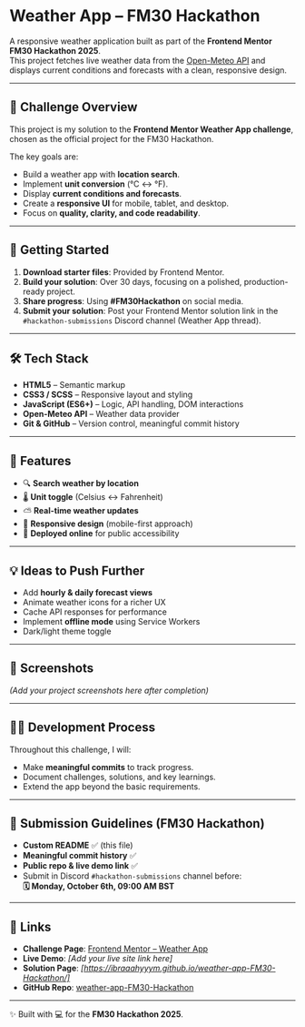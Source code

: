 # Weather App – FM30 Hackathon  

A responsive weather application built as part of the **Frontend Mentor FM30 Hackathon 2025**.  
This project fetches live weather data from the [Open-Meteo API](https://open-meteo.com/) and displays current conditions and forecasts with a clean, responsive design.  

---

## 🚀 Challenge Overview  

This project is my solution to the **Frontend Mentor Weather App challenge**, chosen as the official project for the FM30 Hackathon.  

The key goals are:  
- Build a weather app with **location search**.  
- Implement **unit conversion** (°C ↔ °F).  
- Display **current conditions and forecasts**.  
- Create a **responsive UI** for mobile, tablet, and desktop.  
- Focus on **quality, clarity, and code readability**.  

---

## 📂 Getting Started  

1. **Download starter files**: Provided by Frontend Mentor.  
2. **Build your solution**: Over 30 days, focusing on a polished, production-ready project.  
3. **Share progress**: Using **#FM30Hackathon** on social media.  
4. **Submit your solution**: Post your Frontend Mentor solution link in the `#hackathon-submissions` Discord channel (Weather App thread).  

---

## 🛠️ Tech Stack  

- **HTML5** – Semantic markup  
- **CSS3 / SCSS** – Responsive layout and styling  
- **JavaScript (ES6+)** – Logic, API handling, DOM interactions  
- **Open-Meteo API** – Weather data provider  
- **Git & GitHub** – Version control, meaningful commit history  

---

## 🌟 Features  

- 🔍 **Search weather by location**  
- 🌡️ **Unit toggle** (Celsius ↔ Fahrenheit)  
- ⛅ **Real-time weather updates**  
- 📱 **Responsive design** (mobile-first approach)  
- 🚀 **Deployed online** for public accessibility  

---

## 💡 Ideas to Push Further  

- Add **hourly & daily forecast views**  
- Animate weather icons for a richer UX  
- Cache API responses for performance  
- Implement **offline mode** using Service Workers  
- Dark/light theme toggle  

---

## 📸 Screenshots  

*(Add your project screenshots here after completion)*  

---

## 🧑‍💻 Development Process  

Throughout this challenge, I will:  
- Make **meaningful commits** to track progress.  
- Document challenges, solutions, and key learnings.  
- Extend the app beyond the basic requirements.  

---

## 📌 Submission Guidelines (FM30 Hackathon)  

- **Custom README** ✅ (this file)  
- **Meaningful commit history** ✅  
- **Public repo & live demo link** ✅  
- Submit in Discord `#hackathon-submissions` channel before:  
  **🗓 Monday, October 6th, 09:00 AM BST**  

---

## 🔗 Links  

- **Challenge Page**: [Frontend Mentor – Weather App](https://www.frontendmentor.io/challenges/weather-app-K1FhddVm49)  
- **Live Demo**: _[Add your live site link here]_  
- **Solution Page**: _[https://ibraaahyyym.github.io/weather-app-FM30-Hackathon/]_  
- **GitHub Repo**: [weather-app-FM30-Hackathon](#)  

---

✨ Built with 💻 for the **FM30 Hackathon 2025**.  
